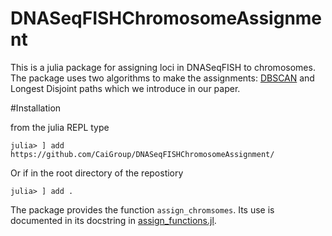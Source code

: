 # DNASeqFISHChromosomeAssignment

This is a julia package for assigning loci in DNASeqFISH to chromosomes. The package uses two algorithms to make the assignments: [DBSCAN](https://en.wikipedia.org/wiki/DBSCAN) and Longest Disjoint paths which we introduce in our paper.

#Installation

from the julia REPL type
```
julia> ] add https://github.com/CaiGroup/DNASeqFISHChromosomeAssignment/
```
Or if in the root directory of the repostiory
```
julia> ] add .
```
The package provides the function <code>assign_chromsomes</code>. Its use is documented in its docstring in [assign_functions.jl](https://github.com/CaiGroup/DNASeqFISHChromosomeAssignment/blob/main/src/assignment_functions.jl).
